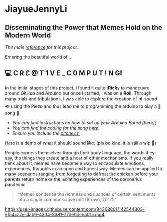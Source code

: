 # JiayueJennyLi
## Disseminating the Power that Memes Hold on the Modern World
_The main [reference](https://www.youtube.com/watch?v=dQw4w9WgXcQ) for this project._

Entering the beautiful world of...
## 💻 C R £ @ T 1 V E _ C 0 M P U T ! N G❕

In the initial stages of this project, I found it quite t**Rick**y to manoeuvre around GitHub and Arduino but once I started, I was on a **Roll**. 
Through many trials and tribulations, I was able to explore the creation of 🔈 sound 🔊 using the Piezo and thus lead me to programming the arduino to play a 🎵 song 🎹. 

- _You can find instructions on how to set up your Arduino Board [here](_
- _You can find the coding for the song [here](JiayueJennyLi/Arduino_Song.ino)._
- _Ensure you include the [pitches.h](JiayueJennyLi/pitches.h)_

Here is a demo of what it should sound like: (pls be kind, it is still a wip 🥺)


People express themselves through their body language, the words they say, the things they create and a host of other mechanisms. If you really think about it, memes have become a way to encapsulate emotions, experiences, thoughts in an open and honest way. Memes can be applied to many scenarios ranging from forgetting to defrost the chicken before your parents return home or the isolating experiences of the coronarius pandemic. 
>“Memes condense the richness and nuances of certain sentiments into a single communicative unit (Brown, 2017).”
>

https://user-images.githubusercontent.com/94368801/142544802-ef54ca7e-dab6-4334-8381-77de0dcea01a.mp4

